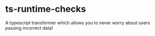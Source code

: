 # ts-runtime-checks
A typescript transformer which allows you to never worry about users passing incorrect data!

